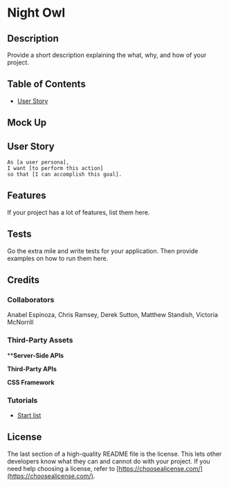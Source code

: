 # Night Owl

## Description

Provide a short description explaining the what, why, and how of your project.


## Table of Contents
 
- [User Story](#user-story)

## Mock Up


## User Story
```
As [a user persona],
I want [to perform this action]
so that [I can accomplish this goal].
```

## Features

If your project has a lot of features, list them here.


## Tests

Go the extra mile and write tests for your application. Then provide examples on how to run them here.

## Credits

### Collaborators

Anabel Espinoza, Chris Ramsey, Derek Sutton, Matthew Standish, Victoria McNorrill

### Third-Party Assets

****Server-Side APIs**

**Third-Party APIs**

**CSS Framework**

### Tutorials

- [Start list]()

## License

The last section of a high-quality README file is the license. This lets other developers know what they can and cannot do with your project. If you need help choosing a license, refer to [https://choosealicense.com/](https://choosealicense.com/).